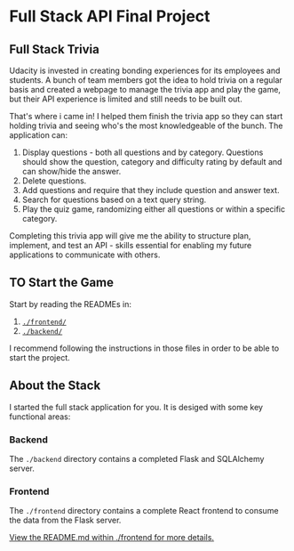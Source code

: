 # Full Stack API Final Project

## Full Stack Trivia

Udacity is invested in creating bonding experiences for its employees and students. A bunch of team members got the idea to hold trivia on a regular basis and created a  webpage to manage the trivia app and play the game, but their API experience is limited and still needs to be built out. 

That's where i came in! I helped them finish the trivia app so they can start holding trivia and seeing who's the most knowledgeable of the bunch. The application can:

1) Display questions - both all questions and by category. Questions should show the question, category and difficulty rating by default and can show/hide the answer. 
2) Delete questions.
3) Add questions and require that they include question and answer text.
4) Search for questions based on a text query string.
5) Play the quiz game, randomizing either all questions or within a specific category. 

Completing this trivia app will give me the ability to structure plan, implement, and test an API - skills essential for enabling my future applications to communicate with others. 

## TO Start the Game

Start by reading the READMEs in:

1. [`./frontend/`](./frontend/README.md)
2. [`./backend/`](./backend/README.md)

I recommend following the instructions in those files in order to be able to start the project.


## About the Stack

I started the full stack application for you. It is desiged with some key functional areas:

### Backend

The `./backend` directory contains a completed Flask and SQLAlchemy server.

### Frontend

The `./frontend` directory contains a complete React frontend to consume the data from the Flask server.

[View the README.md within ./frontend for more details.](./frontend/README.md)
